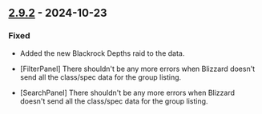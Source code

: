 ## [2.9.2](https://github.com/NintendoLink07/MythicIOGrabber/releases/tag/2.9.2) - 2024-10-23

### Fixed

- Added the new Blackrock Depths raid to the data.

- [FilterPanel] There shouldn't be any more errors when Blizzard doesn't send all the class/spec data for the group listing.

- [SearchPanel] There shouldn't be any more errors when Blizzard doesn't send all the class/spec data for the group listing.